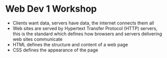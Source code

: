 # Web Dev 1 Workshop

- Clients want data, servers have data, the internet connects them all
- Web sites are served by Hypertext Transfer Protocol (HTTP) servers, this is the standard which defines how browsers and servers delivering web sites communicate
- HTML defines the structure and content of a web page
- CSS defines the appearance of the page
